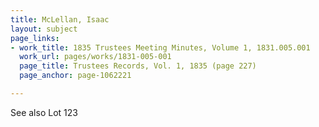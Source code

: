 ```yaml
---
title: McLellan, Isaac
layout: subject
page_links:
- work_title: 1835 Trustees Meeting Minutes, Volume 1, 1831.005.001
  work_url: pages/works/1831-005-001
  page_title: Trustees Records, Vol. 1, 1835 (page 227)
  page_anchor: page-1062221

---
```

<p>See also Lot 123</p>